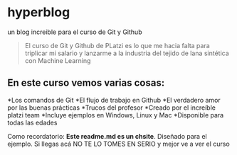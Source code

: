 # hyperblog
un blog increible para el curso de Git y Github
>El curso de Git y Github de PLatzi es lo que me hacia falta para triplicar mi salario
y lanzarme a la industria del tejido de lana sintética con Machine Learning

## En este curso vemos varias cosas:
*Los comandos de Git 
*El flujo de trabajo en Github
*El verdadero amor por las buenas prácticas
*Trucos del profesor
*Creado por el increíble platzi team
*Incluye ejemplos en Windows, Linux y Mac
*Disponible para todas las edades

Como recordatorio: **Este readme.md es un chsite**. Diseñado para el ejemplo. Si llegas acá NO TE LO TOMES EN SERIO y mejor ve a ver el curso
